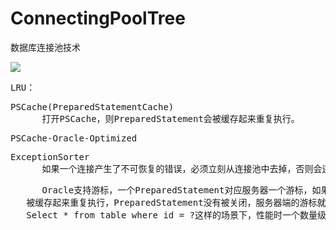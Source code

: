 # ConnectingPoolTree
数据库连接池技术

![](https://i.imgur.com/y6f6El4.png)

<pre>
LRU：
</pre>

<pre>
PSCache(PreparedStatementCache)
      打开PSCache，则PreparedStatement会被缓存起来重复执行。
</pre>

<pre>
PSCache-Oracle-Optimized
</pre>

<pre>
ExceptionSorter
      如果一个连接产生了不可恢复的错误，必须立刻从连接池中去掉，否则会连续的产生大量错误。
</pre>

<pre>
      Oracle支持游标，一个PreparedStatement对应服务器一个游标，如果PreparedStatement
   被缓存起来重复执行，PreparedStatement没有被关闭，服务器端的游标就不会被关闭，在类似
   Select * from table where id = ?这样的场景下，性能时一个数量级的提升。
</pre>